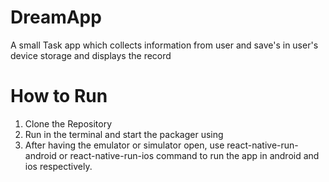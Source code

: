 # DreamApp
A small Task app which collects information from user and save's in user's device storage and displays the record

# How to Run
1. Clone the Repository 
2. Run <npm install> in the terminal and start the packager using <npm start>
3. After having the emulator or simulator open, use react-native-run-android or react-native-run-ios command to run the app in android and ios respectively.
  
